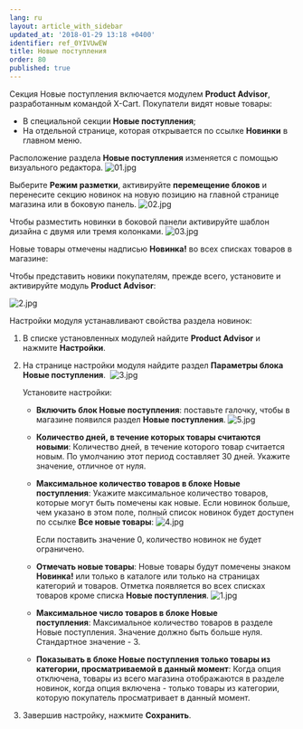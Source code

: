 ```yaml
---
lang: ru
layout: article_with_sidebar
updated_at: '2018-01-29 13:18 +0400'
identifier: ref_0YIVUwEW
title: Новые поступления
order: 80
published: true
---
```

Секция Новые поступления включается модулем **Product Advisor**, разработанным командой X-Cart. Покупатели видят новые товары:

*   В специальной секции **Новые поступления**;
*   На отдельной странице, которая открывается по ссылке **Новинки** в главном меню.

Расположение раздела **Новые поступления** изменяется с помощью визуального редактора.
![01.jpg]({{site.baseurl}}/attachments/ref_0YIVUwEW/01.jpg)

Выберите **Режим разметки**, активируйте **перемещение блоков** и перенесите секцию новинок на новую позицию на главной странице магазина или в боковую панель.
![02.jpg]({{site.baseurl}}/attachments/ref_0YIVUwEW/02.jpg)

Чтобы разместить новинки в боковой панели активируйте шаблон дизайна с двумя или тремя колонками.
![03.jpg]({{site.baseurl}}/attachments/ref_0YIVUwEW/03.jpg)

Новые товары отмечены надписью **Новинка!** во всех списках товаров в магазине:

Чтобы представить новики покупателям, прежде всего, установите и активируйте модуль **Product Advisor**:

![2.jpg]({{site.baseurl}}/attachments/ref_0YIVUwEW/2.jpg)

Настройки модуля устанавливают свойства раздела новинок:

1.  В списке установленных модулей найдите **Product Advisor** и нажмите **Настройки**.
2.  На странице настройки модуля найдите раздел **Параметры блока Новые поступления**.
     ![3.jpg]({{site.baseurl}}/attachments/ref_0YIVUwEW/3.jpg)

    Установите настройки:

    *   **Включить блок Новые поступления**: поставьте галочку, чтобы в магазине появился раздел **Новые поступления**.
    ![5.jpg]({{site.baseurl}}/attachments/ref_0YIVUwEW/5.jpg)

    *   **Количество дней, в течение которых товары считаются новыми**: Количество дней, в течение которого товар считается новым. По умолчанию этот период составляет 30 дней. Укажите значение, отличное от нуля.
    *   **Максимальное количество товаров в блоке Новые поступления**: Укажите максимальное количество товаров, которые могут быть помечены как новые. Если новинок больше, чем указано в этом поле, полный список новинок будет доступен по ссылке **Все новые товары**:
        ![4.jpg]({{site.baseurl}}/attachments/ref_0YIVUwEW/4.jpg)

        Если поставить значение 0, количество новинок не будет ограничено.
    *   **Отмечать новые товары**: Новые товары будут помечены знаком **Новинка!** или только в каталоге или только на страницах категорий и товаров. Отметка появляется во всех списках товаров кроме списка **Новые поступления**.
    ![1.jpg]({{site.baseurl}}/attachments/ref_0YIVUwEW/1.jpg)

       *   **Максимальное число товаров в блоке Новые поступления**: Максимальное количество товаров в разделе Новые поступления. Значение должно быть больше нуля. Стандартное значение - 3. 
       *   **Показывать в блоке Новые поступления только товары из категории, просматриваемой в данный момент**: Когда опция отключена, товары из всего магазина отображаются в разделе новинок, когда опция включена - только товары из категории, которую покупатель просматривает в данный момент. 
   
3.  Завершив настройку, нажмите **Сохранить**.
